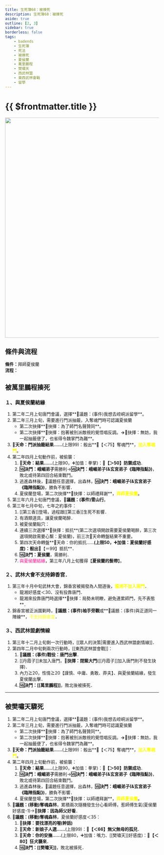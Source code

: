 ```yaml
---
title: 生死簿68：被揍死
description: 生死簿68：被揍死
aside: true
outline: [2, 3]
sidebar: true
borderless: false
tags:
    - badends
    - 生死簿
    - 死法
    - 被揍死
    - 夏侯蘭
    - 萬里鵬程
    - 樊嘯天
    - 西武林盟
    - 東西武林會戰
    - 留學
---
```


# {{ $frontmatter.title }}

<img width="720" src="/images/badends/badend68.png">

## 條件與流程

<b>條件：</b>拜師<Girl5Icon>夏侯蘭</Girl5Icon><br>
<b>流程：</b><br>

## 被萬里鵬程揍死
### １、與夏侯蘭結緣
1. 第二年二月上旬唐門會議，選擇**📜議題：(事件)我想去崆峒派留學**。
2. 第二年三月上旬，需要進行門派抽籤，入奪魂門時可認識<Girl5Icon>夏侯蘭</Girl5Icon>
   + 第二次抉擇**📖抉擇：為了師門名聲贊同**。
   + 第二次抉擇**📖抉擇：抱著被別派敵視的覺悟唱反調。**→**📖抉擇：無妨，我一起抽籤便了，也省得令魏掌門為難**。
3. **🎲天命：門派抽籤結果......**(上限99)：骰出**🧾【＜75】奪魂門**，<span style='color: Yellow;'>**加入奪魂門**</span>。
4. 第二年四月上旬動作前，被偷襲：
   1. **🎲天命：結果......**(上限90，➕加值：拳掌)：**🧾【＞50】防禦成功**．
   2. **🆚決鬥：峨嵋弟子**需勝利→**🆚決鬥：峨嵋弟子(&玄宮弟子《臨陣指點》)**，敗北或待第四回合結束戰鬥。
   3. 逃進森林後，🧾議題任意選擇，出森林，**🆚決鬥：峨嵋弟子(&玄宮弟子《臨陣指點》)**，勝負不影響．
   4. <Girl5Icon>夏侯蘭</Girl5Icon>登場，第二次抉擇**📖抉擇：以師禮拜謝**，<span style='color: Yellow;'>**拜師夏侯蘭**</span>。
5. 第三年六月上旬唐門會議，**📜議題：(事件)雪山行**。
6. 第三年七月中旬，七年之約事件：
   1. [[第三香]]登場，過程跟[[第三香]]生死不影響．
   2. 有酒類道具，讓<Girl5Icon>夏侯蘭</Girl5Icon>喝醉．
   3. 被<Girl5Icon>夏侯蘭</Girl5Icon>點穴：
   4. 連續三次選擇**📖抉擇：抵抗**(第二次選項開啟需要<Girl5Icon>夏侯蘭</Girl5Icon>喝醉，第三次選項開啟需要心繫：<Girl5Icon>夏侯蘭</Girl5Icon>)，前三次🎲天命轉盤結果不重要。
   5. 第四次天命轉盤**🎲天命：你的抵抗......**(上限50，➕加值：<Girl5Icon>夏侯蘭</Girl5Icon>好感度)：骰出**🧾【＝99】抵抗**．
   6. **🆚決鬥：<Girl5Icon>夏侯蘭</Girl5Icon>**，需勝利．
   7. <span style='color: #FF1493;'>與夏侯蘭結緣</span>，第三年八月上旬獲得【**夏侯蘭的髮帶**】。

### ２、武林大會不支持錦香宮．
1. 第三年十月中旬武林大會，錦香宮被揭發為人間道後，<span style='color: Yellow;'>**龍湘不加入唐門**</span>．
   + <Girl8Icon>龍湘</Girl8Icon>好感度＜30、沒有投靠唐門．
   + <Girl8Icon>龍湘</Girl8Icon>來投靠唐門時選擇**📖抉擇：局勢未明瞭，避免連累師門，先不表態**．
2. 錦香宮被正派圍剿時，**📜議題：(事件)袖手旁觀**或**📜議題：(事件)與正道同一陣線**，<span style='color: Yellow;'>不支持錦香宮</span>．

### ３、西武林盟劇情線
1. 第三年十二月上旬剩一次行動時，[[眾人的決策|需要進入西武林盟劇情線]]．
2. 第四年二月中旬剩兩次行動時，[[東西武林盟會戰]]：
   1. **📜議題：(事件)戰役：唐門出擊**．
   2. [[丹霞子]]未加入唐門，**📖抉擇：閉緊大門**([[丹霞子]]加入唐門則不發生抉擇)．
   3. 內力≧20，性情≧20【謹慎、中庸、勇敢、莽夫】、與<Girl5Icon>夏侯蘭</Girl5Icon>結緣，發生<Girl5Icon>夏侯蘭</Girl5Icon>出擊．
   4. **🆚決鬥：[[萬里鵬程]]**，敗北後被揍死．

***

## 被樊嘯天驟死
1. 第二年二月上旬唐門會議，選擇**📜議題：(事件)我想去崆峒派留學**。
2. 第二年三月上旬，需要進行門派抽籤，入奪魂門時可認識<Girl5Icon>夏侯蘭</Girl5Icon>
   + 第二次抉擇**📖抉擇：為了師門名聲贊同**。
   + 第二次抉擇**📖抉擇：抱著被別派敵視的覺悟唱反調。**→**📖抉擇：無妨，我一起抽籤便了，也省得令魏掌門為難**。
3. **🎲天命：門派抽籤結果......**(上限99)：骰出**🧾【＜75】奪魂門**，<span style='color: Yellow;'>**加入奪魂門**</span>。
4. 第二年四月上旬動作前，被偷襲：
   1. **🎲天命：結果......**(上限90，➕加值：拳掌)：**🧾【＞50】防禦成功**．
   2. **🆚決鬥：峨嵋弟子**需勝利→**🆚決鬥：峨嵋弟子(&玄宮弟子《臨陣指點》)**，敗北或待第四回合結束戰鬥。
   3. 逃進森林後，🧾議題任意選擇，出森林，**🆚決鬥：峨嵋弟子(&玄宮弟子《臨陣指點》)**，勝負不影響．
   4. <Girl5Icon>夏侯蘭</Girl5Icon>登場，第二次抉擇**📖抉擇：以師禮拜謝**，<span style='color: Yellow;'>**拜師夏侯蘭**</span>。
5. **📜議題：(移動)奪魂森林**，累積兩次隨機發生分心看<Girl5Icon>師傅</Girl5Icon>，惹<Girl5Icon>師傅</Girl5Icon>生氣(<Girl5Icon>夏侯蘭</Girl5Icon>好感度-1)→**📖抉擇：因為師父好看**．
6. **📜議題：(移動)奪魂森林**，<Girl5Icon>夏侯蘭</Girl5Icon>好感度＜35：
   1. **📖抉擇：要找漂亮的喔(幹話)**
   2. **🎲天命：新娘子人選......**(上限99)：**🧾【＜66】無父無母的孤兒**．
   3. **🎲天命：你的安撫......**(上限80，➕加值：嘴力、[[樊嘯天]]好感度)：**🧾【＜80】狂犬襲來**．
   4. **🆚決鬥：[[樊嘯天]]**，敗北被揍死．
